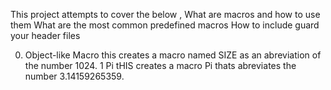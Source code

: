This project attempts to cover the below ,
What are macros and how to use them
What are the most common predefined macros
How to include guard your header files

0. Object-like Macro this creates a macro named SIZE as an abreviation of the number 1024.
1 Pi tHIS creates a macro Pi thats abreviates the number 3.14159265359.

